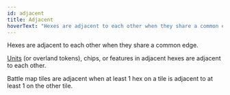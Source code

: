 ```yaml
---
id: adjacent
title: Adjacent
hoverText: "Hexes are adjacent to each other when they share a common edge. Units (or overland tokens), chips, or features in adjacent hexes are adjacent to each other. Battle map tiles are adjacent when at least 1 hex on a tile is adjacent to at least 1 on the other tile."
---
```


Hexes are adjacent to each other when they share a common edge.

[Units](/docs/all/glossary/unit) (or overland tokens), chips, or features in adjacent hexes are adjacent to each other.

Battle map tiles are adjacent when at least 1 hex on a tile is adjacent to at least 1 on the other tile.
